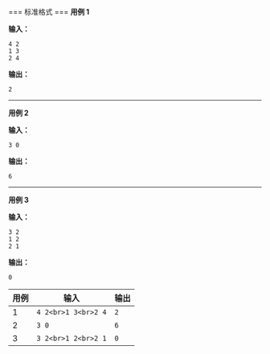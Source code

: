 === 标准格式 ===
**用例 1**

**输入：**

```
4 2
1 3
2 4
```

**输出：**

```
2
```

---

**用例 2**

**输入：**

```
3 0
```

**输出：**

```
6
```

---

**用例 3**

**输入：**

```
3 2
1 2
2 1
```

**输出：**

```
0
```

| 用例 | 输入                  | 输出  |
|----|---------------------|-----|
| 1  | `4 2<br>1 3<br>2 4` | `2` |
| 2  | `3 0`               | `6` |
| 3  | `3 2<br>1 2<br>2 1` | `0` |
